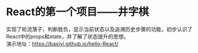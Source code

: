 # React的第一个项目——井字棋

实现了轮流落子，判断胜负，显示当前状态以及追溯历史步骤的功能，初步认识了React中的props和state，并了解了状态提升的思想。<br>演示地址：https://baxiyi.github.io/hello-React/